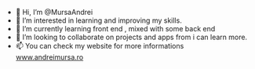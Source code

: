 - 👋 Hi, I’m @MursaAndrei
- 👀 I’m interested in learning and improving my skills.
- 🌱 I’m currently learning front end , mixed with some back end
- 💞️ I’m looking to collaborate on projects and apps from i can learn more.
- 📫 You can check my website for more informations www.andreimursa.ro

